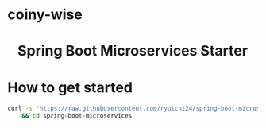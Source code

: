 # coiny-wise

<h1 align="center">Spring Boot Microservices Starter</h1>

# How to get started

```bash
curl -s "https://raw.githubusercontent.com/ryuichi24/spring-boot-microservices/starter-template/init.sh" | bash \
    && cd spring-boot-microservices
```
